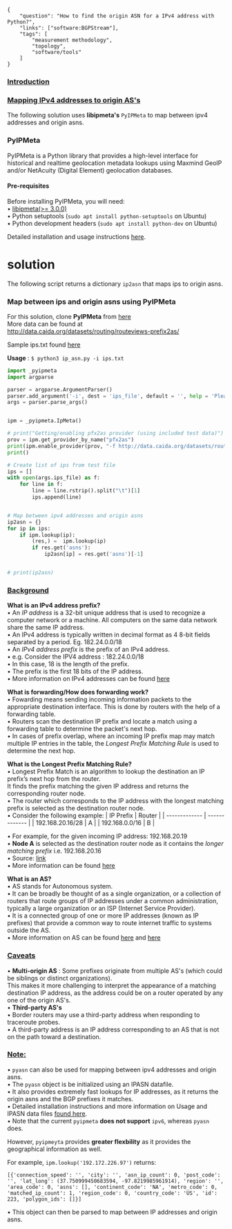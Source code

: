 ~~~
{
    "question": "How to find the origin ASN for a IPv4 address with Python?",
    "links": ["software:BGPStream"],
    "tags": [
        "measurement methodology",
        "topology",
        "software/tools"
    ]
}
~~~
### <ins> Introduction </ins> ###


### <ins> Mapping IPv4 addresses to origin AS's </ins> ###

The following solution uses **libipmeta's** `PyIPMeta` to map between ipv4 addresses and origin asns.

### PyIPMeta ###

PyIPMeta is a Python library that provides a high-level interface for historical and realtime geolocation metadata lookups using Maxmind GeoIP and/or NetAcuity (Digital Element) geolocation databases.

#### Pre-requisites ####

Before installing PyIPMeta, you will need:\
• [libipmeta(>= 3.0.0)]( https://github.com/CAIDA/libipmeta)\
• Python setuptools (`sudo apt install python-setuptools` on Ubuntu) \
• Python development headers (`sudo apt install python-dev` on Ubuntu)

Detailed installation and usage instructions [here]( https://github.com/CAIDA/pyipmeta ).

# solution #

The following script returns a dictionary `ip2asn` that maps ips to origin asns. 

### Map between ips and origin asns using PyIPMeta ###

For this solution, clone **PyIPMeta** from [here]( https://github.com/CAIDA/pyipmeta)\
More data can be found at http://data.caida.org/datasets/routing/routeviews-prefix2as/

Sample ips.txt found [here]( http://data.caida.org/datasets/topology/ark/ipv4/dns-names/2019/05/dns-names.l7.20190501.txt.gz)

**Usage** : `$ python3 ip_asn.py -i ips.txt`

~~~python
import _pyipmeta 
import argparse

parser = argparse.ArgumentParser()
parser.add_argument('-i', dest = 'ips_file', default = '', help = 'Please enter the file name of the ips file')
args = parser.parse_args()


ipm = _pyipmeta.IpMeta()

# print("Getting/enabling pfx2as provider (using included test data)")
prov = ipm.get_provider_by_name("pfx2as")
print(ipm.enable_provider(prov, "-f http://data.caida.org/datasets/routing/routeviews-prefix2as/2017/03/routeviews-rv2-20170329-0200.pfx2as.gz"))
print()

# Create list of ips from test file 
ips = []
with open(args.ips_file) as f:
    for line in f:
        line = line.rstrip().split("\t")[1]
        ips.append(line)


# Map between ipv4 addresses and origin asns
ip2asn = {}
for ip in ips:
    if ipm.lookup(ip):
        (res,) =  ipm.lookup(ip)
        if res.get('asns'):
            ip2asn[ip] = res.get('asns')[-1]


# print(ip2asn)
~~~

### <ins> Background </ins> ###

**What is an IPv4 address prefix?** \
• An *IP address* is a 32-bit unique address that is used to recognize a computer network or a machine. All computers on   the same data network share the same IP address.\
• An IPv4 address is typically written in decimal format as 4 8-bit fields separated by a period. Eg. 182.24.0.0/18 \
• An *IPv4 address prefix* is the prefix of an IPv4 address. \
• e.g. Consider the IPV4 address : 182.24.0.0/18 \
• In this case, 18 is the length of the prefix. \
• The prefix is the first 18 bits of the IP address. \
• More information on IPv4 addresses can be found [here]( https://docs.oracle.com/cd/E19455-01/806-0916/6ja85399u/index.html#:~:text=The%20IPv4%20address%20is%20a,bit%20fields%20separated%20by%20periods )

**What is forwarding/How does forwarding work?** \
• Fowarding means sending incoming information packets to the appropriate destination interface. This is done by routers with the help of a forwarding table. \
• Routers scan the destination IP prefix and locate a match using a forwarding table to determine the packet's next hop. \
• In cases of prefix overlap, where an incoming IP prefix map may match multiple IP entries in the table, the *Longest Prefix Matching Rule* is used to determine the next hop. 

**What is the Longest Prefix Matching Rule?** \
• Longest Prefix Match is an algorithm to lookup the destination an IP prefix’s next hop from the router. \
It finds the prefix matching the given IP address and returns the corresponding router node.\
• The router which corresponds to the IP address with the longest matching prefix is selected as the destination router node.\
• Consider the following example:
| IP Prefix        |   Router      |
| -------------    | ------------- |
| 192.168.20.16/28 | A             |
| 192.168.0.0/16   | B             |

• For example, for the given incoming IP address:  192.168.20.19 \
• **Node A** is selected as the destination router node as it contains the *longer matching prefix* i.e. 192.168.20.16 \
• Source: [link]( https://www.lewuathe.com/longest-prefix-match-with-trie-tree.html ) \
• More information can be found [here]( https://www.geeksforgeeks.org/longest-prefix-matching-in-routers/ )
 
**What is an AS?**\
 • AS stands for Autonomous system.\
 • It can be broadly be thought of as a single organization, or a collection of routers that route groups of IP addresses under a common administration, typically a large organization or an ISP (Internet Service Provider). \
 • It is a connected group of one or more IP addresses (known as IP prefixes) that provide a common way to route internet traffic to systems outside the AS.\
 • More information on AS can be found [here]( https://www.cs.rutgers.edu/~pxk/352/notes/autonomous_systems.html) and [here](https://www.caida.org/publications/presentations/2016/as_intro_topology_wind/as_intro_topology_wind.pdf)

### <ins> Caveats </ins> ###
• **Multi-origin AS** : Some prefixes originate from multiple AS's (which could be siblings or distinct organizations).\
This makes it more challenging to interpret the appearance of a matching destination IP address, as the address could be on a router operated by any one of the origin AS's.  \
• **Third-party AS's** \
• Border routers may use a third-party address when responding to traceroute probes. \
• A third-party address is an IP address corresponding to an AS that is not on the path toward a destination.

### <ins> Note: </ins> ###
• `pyasn` can also be used for mapping between ipv4 addresses and origin asns.\
• The `pyasn` object is be initialized using an IPASN datafile. \
• It also provides extremely fast lookups for IP addresses, as it returns the origin asns and the BGP prefixes it matches.\
• Detailed installation instructions and more information on Usage and IPASN data files [found here]( https://github.com/hadiasghari/pyasn ).\
• Note that the current `pyipmeta` **does not support** `ipv6`, whereas `pyasn` does. 

However, `pyipmeyta` provides **greater flexbility** as it provides the geographical information as well. 

For example, `ipm.lookup('192.172.226.97')` returns:

`[{'connection_speed': '', 'city': '', 'asn_ip_count': 0, 'post_code': '', 'lat_long': (37.750999450683594, -97.8219985961914), 'region': '', 'area_code': 0, 'asns': [], 'continent_code': 'NA', 'metro_code': 0, 'matched_ip_count': 1, 'region_code': 0, 'country_code': 'US', 'id': 223, 'polygon_ids': []}]`

• This object can then be parsed to map between IP addresses and origin asns. 

